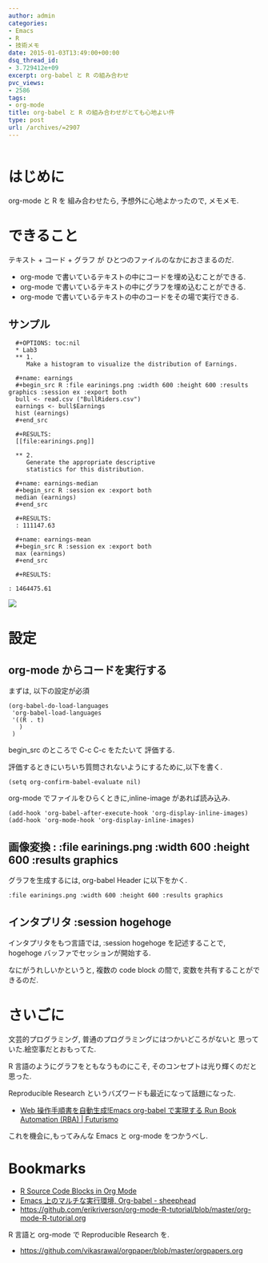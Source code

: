```yaml
---
author: admin
categories:
- Emacs
- R
- 技術メモ
date: 2015-01-03T13:49:00+00:00
dsq_thread_id:
- 3.729412e+09
excerpt: org-babel と R の組み合わせ
pvc_views:
- 2586
tags:
- org-mode
title: org-babel と R の組み合わせがとても心地よい件
type: post
url: /archives/=2907
---
```


<img alt="" src="https://futurismo.biz/wp-content/uploads/emacs_logo.jpg"/>

はじめに
========

org-mode と R を 組み合わせたら, 予想外に心地よかったので, メモメモ.

できること
==========

テキスト + コード + グラフ が ひとつのファイルのなかにおさまるのだ.

-   org-mode で書いているテキストの中にコードを埋め込むことができる.
-   org-mode で書いているテキストの中にグラフを埋め込むことができる.
-   org-mode で書いているテキストの中のコードをその場で実行できる.

サンプル
--------

``` {.text}
  #+OPTIONS: toc:nil
  * Lab3
  ** 1. 
     Make a histogram to visualize the distribution of Earnings.

  #+name: earnings
  #+begin_src R :file earinings.png :width 600 :height 600 :results graphics :session ex :export both
  bull <- read.csv ("BullRiders.csv")
  earnings <- bull$Earnings
  hist (earnings)
  #+end_src

  #+RESULTS:
  [[file:earinings.png]]

  ** 2. 
     Generate the appropriate descriptive
     statistics for this distribution.

  #+name: earnings-median
  #+begin_src R :session ex :export both
  median (earnings)
  #+end_src

  #+RESULTS:
  : 111147.63

  #+name: earnings-mean
  #+begin_src R :session ex :export both
  max (earnings)
  #+end_src

  #+RESULTS:

: 1464475.61
```

![](./../img/2015-01-03-223259_759x783_scrot.png)

設定
====

org-mode からコードを実行する
-----------------------------

まずは, 以下の設定が必須

``` {.commonlisp}
(org-babel-do-load-languages
 'org-babel-load-languages
 '((R . t)
   )
 )
```

begin\_src のところで C-c C-c をたたいて 評価する.

評価するときにいちいち質問されないようにするために,以下を書く.

``` {.commonlisp}
(setq org-confirm-babel-evaluate nil)
```

org-mode でファイルをひらくときに,inline-image があれば読み込み.

``` {.commonlisp}
(add-hook 'org-babel-after-execute-hook 'org-display-inline-images)   
(add-hook 'org-mode-hook 'org-display-inline-images)   
```

画像変換 : :file earinings.png :width 600 :height 600 :results graphics
-----------------------------------------------------------------------

グラフを生成するには, org-babel Header に以下をかく.

``` {.text}
:file earinings.png :width 600 :height 600 :results graphics 
```

インタプリタ :session hogehoge
------------------------------

インタプリタをもつ言語では, :session hogehoge を記述することで, hogehoge
バッファでセッションが開始する.

なにがうれしいかというと, 複数の code block の間で,
変数を共有することができるのだ.

さいごに
========

文芸的プログラミング, 普通のプログラミングにはつかいどころがないと
思っていた.絵空事だとおもってた.

R 言語のようにグラフをともなうものにこそ,
そのコンセプトは光り輝くのだと思った.

Reproducible Research というバズワードも最近になって話題になった.

-   [Web 操作手順書を自動生成!Emacs org-babel で実現する Run Book
    Automation (RBA) | Futurismo](https://futurismo.biz/archives/2451)

これを機会に,もってみんな Emacs と org-mode をつかうべし.

Bookmarks
=========

-   [R Source Code Blocks in Org
    Mode](https://orgmode.org/worg/org-contrib/babel/languages/ob-doc-R.html)
-   [Emacs 上のマルチな実行環境, Org-babel -
    sheephead](https://sheephead.homelinux.org/2010/05/25/1868/)
-   <https://github.com/erikriverson/org-mode-R-tutorial/blob/master/org-mode-R-tutorial.org>

R 言語と org-mode で Reproducible Research を.

-   <https://github.com/vikasrawal/orgpaper/blob/master/orgpapers.org>

